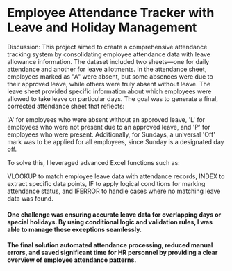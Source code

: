 # Employee Attendance Tracker with Leave and Holiday Management
Discussion: This project aimed to create a comprehensive attendance tracking system by consolidating employee attendance data with leave allowance information. The dataset included two sheets—one for daily attendance and another for leave allotments. In the attendance sheet, employees marked as "A" were absent, but some absences were due to their approved leave, while others were truly absent without leave. The leave sheet provided specific information about which employees were allowed to take leave on particular days.
The goal was to generate a final, corrected attendance sheet that reflects:

'A' for employees who were absent without an approved leave,
'L' for employees who were not present due to an approved leave, and
'P' for employees who were present.
Additionally, for Sundays, a universal 'Off' mark was to be applied for all employees, since Sunday is a designated day off.

To solve this, I leveraged advanced Excel functions such as:

VLOOKUP to match employee leave data with attendance records,
INDEX to extract specific data points,
IF to apply logical conditions for marking attendance status, and
IFERROR to handle cases where no matching leave data was found.
#### One challenge was ensuring accurate leave data for overlapping days or special holidays. By using conditional logic and validation rules, I was able to manage these exceptions seamlessly.

#### The final solution automated attendance processing, reduced manual errors, and saved significant time for HR personnel by providing a clear overview of employee attendance patterns.


